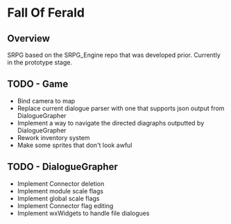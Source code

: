Fall Of Ferald
==============

## Overview
SRPG based on the SRPG_Engine repo that was developed prior.
Currently in the prototype stage.

## TODO - Game
* Bind camera to map
* Replace current dialogue parser with one that supports json output from
  DialogueGrapher
* Implement a way to navigate the directed diagraphs outputted by DialogueGrapher
* Rework inventory system
* Make some sprites that don't look awful

## TODO - DialogueGrapher
* Implement Connector deletion
* Implement module scale flags
* Implement global scale flags
* Implement Connector flag editing
* Implement wxWidgets to handle file dialogues
